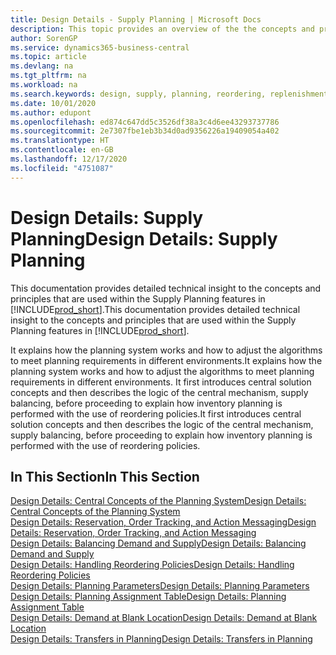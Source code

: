 ```yaml
---
title: Design Details - Supply Planning | Microsoft Docs
description: This topic provides an overview of the the concepts and principles that are used within the Supply Planning features in Business Central.
author: SorenGP
ms.service: dynamics365-business-central
ms.topic: article
ms.devlang: na
ms.tgt_pltfrm: na
ms.workload: na
ms.search.keywords: design, supply, planning, reordering, replenishment
ms.date: 10/01/2020
ms.author: edupont
ms.openlocfilehash: ed874c647dd5c3526df38a3c4d6ee43293737786
ms.sourcegitcommit: 2e7307fbe1eb3b34d0ad9356226a19409054a402
ms.translationtype: HT
ms.contentlocale: en-GB
ms.lasthandoff: 12/17/2020
ms.locfileid: "4751087"
---
```

# <a name="design-details-supply-planning"></a><span data-ttu-id="3a69c-103">Design Details: Supply Planning</span><span class="sxs-lookup"><span data-stu-id="3a69c-103">Design Details: Supply Planning</span></span>
<span data-ttu-id="3a69c-104">This documentation provides detailed technical insight to the concepts and principles that are used within the Supply Planning features in [!INCLUDE[prod_short](includes/prod_short.md)].</span><span class="sxs-lookup"><span data-stu-id="3a69c-104">This documentation provides detailed technical insight to the concepts and principles that are used within the Supply Planning features in [!INCLUDE[prod_short](includes/prod_short.md)].</span></span>  

<span data-ttu-id="3a69c-105">It explains how the planning system works and how to adjust the algorithms to meet planning requirements in different environments.</span><span class="sxs-lookup"><span data-stu-id="3a69c-105">It explains how the planning system works and how to adjust the algorithms to meet planning requirements in different environments.</span></span> <span data-ttu-id="3a69c-106">It first introduces central solution concepts and then describes the logic of the central mechanism, supply balancing, before proceeding to explain how inventory planning is performed with the use of reordering policies.</span><span class="sxs-lookup"><span data-stu-id="3a69c-106">It first introduces central solution concepts and then describes the logic of the central mechanism, supply balancing, before proceeding to explain how inventory planning is performed with the use of reordering policies.</span></span>  

## <a name="in-this-section"></a><span data-ttu-id="3a69c-107">In This Section</span><span class="sxs-lookup"><span data-stu-id="3a69c-107">In This Section</span></span>  
[<span data-ttu-id="3a69c-108">Design Details: Central Concepts of the Planning System</span><span class="sxs-lookup"><span data-stu-id="3a69c-108">Design Details: Central Concepts of the Planning System</span></span>](design-details-central-concepts-of-the-planning-system.md)  
[<span data-ttu-id="3a69c-109">Design Details: Reservation, Order Tracking, and Action Messaging</span><span class="sxs-lookup"><span data-stu-id="3a69c-109">Design Details: Reservation, Order Tracking, and Action Messaging</span></span>](design-details-reservation-order-tracking-and-action-messaging.md)  
[<span data-ttu-id="3a69c-110">Design Details: Balancing Demand and Supply</span><span class="sxs-lookup"><span data-stu-id="3a69c-110">Design Details: Balancing Demand and Supply</span></span>](design-details-balancing-demand-and-supply.md)  
[<span data-ttu-id="3a69c-111">Design Details: Handling Reordering Policies</span><span class="sxs-lookup"><span data-stu-id="3a69c-111">Design Details: Handling Reordering Policies</span></span>](design-details-handling-reordering-policies.md)  
[<span data-ttu-id="3a69c-112">Design Details: Planning Parameters</span><span class="sxs-lookup"><span data-stu-id="3a69c-112">Design Details: Planning Parameters</span></span>](design-details-planning-parameters.md)  
[<span data-ttu-id="3a69c-113">Design Details: Planning Assignment Table</span><span class="sxs-lookup"><span data-stu-id="3a69c-113">Design Details: Planning Assignment Table</span></span>](design-details-planning-assignment-table.md)  
[<span data-ttu-id="3a69c-114">Design Details: Demand at Blank Location</span><span class="sxs-lookup"><span data-stu-id="3a69c-114">Design Details: Demand at Blank Location</span></span>](design-details-demand-at-blank-location.md)  
[<span data-ttu-id="3a69c-115">Design Details: Transfers in Planning</span><span class="sxs-lookup"><span data-stu-id="3a69c-115">Design Details: Transfers in Planning</span></span>](design-details-transfers-in-planning.md)
